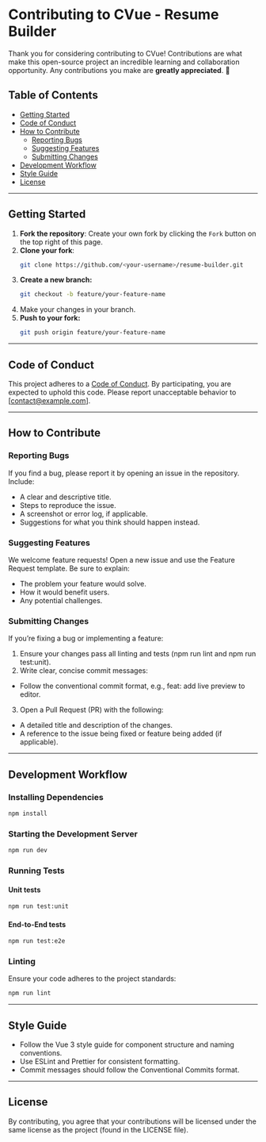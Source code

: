 # Contributing to CVue - Resume Builder

Thank you for considering contributing to CVue! Contributions are what make this open-source project an incredible learning and collaboration opportunity. Any contributions you make are **greatly appreciated**. 🎉

## Table of Contents

- [Getting Started](#getting-started)
- [Code of Conduct](#code-of-conduct)
- [How to Contribute](#how-to-contribute)
  - [Reporting Bugs](#reporting-bugs)
  - [Suggesting Features](#suggesting-features)
  - [Submitting Changes](#submitting-changes)
- [Development Workflow](#development-workflow)
- [Style Guide](#style-guide)
- [License](#license)

---

## Getting Started

1. **Fork the repository**: Create your own fork by clicking the `Fork` button on the top right of this page.
2. **Clone your fork**:
   ```sh
   git clone https://github.com/<your-username>/resume-builder.git
   ```
3. **Create a new branch:**
    ```sh
    git checkout -b feature/your-feature-name
    ```
4. Make your changes in your branch.
5. **Push to your fork:**
    ```sh
    git push origin feature/your-feature-name
    ```

---

## Code of Conduct
This project adheres to a [Code of Conduct](https://www.github.com). By participating, you are expected to uphold this code. Please report unacceptable behavior to [contact@example.com].

---

## How to Contribute

### Reporting Bugs

If you find a bug, please report it by opening an issue in the repository. Include:
- A clear and descriptive title.
- Steps to reproduce the issue.
- A screenshot or error log, if applicable.
- Suggestions for what you think should happen instead.

### Suggesting Features

We welcome feature requests! Open a new issue and use the Feature Request template. Be sure to explain:
- The problem your feature would solve.
- How it would benefit users.
- Any potential challenges.

### Submitting Changes

If you’re fixing a bug or implementing a feature:

1. Ensure your changes pass all linting and tests (npm run lint and npm run test:unit).
2. Write clear, concise commit messages:
  - Follow the conventional commit format, e.g., feat: add live preview to editor.
3. Open a Pull Request (PR) with the following:
  - A detailed title and description of the changes.
  - A reference to the issue being fixed or feature being added (if applicable).

---

## Development Workflow

### Installing Dependencies
```sh
npm install
```

### Starting the Development Server
```sh
npm run dev
```

### Running Tests

#### Unit tests
```sh
npm run test:unit
```

#### End-to-End tests
```sh
npm run test:e2e
```

### Linting
Ensure your code adheres to the project standards:
```sh
npm run lint
```

---

## Style Guide
- Follow the Vue 3 style guide for component structure and naming conventions.
- Use ESLint and Prettier for consistent formatting.
- Commit messages should follow the Conventional Commits format.

---

## License
By contributing, you agree that your contributions will be licensed under the same license as the project (found in the LICENSE file).
